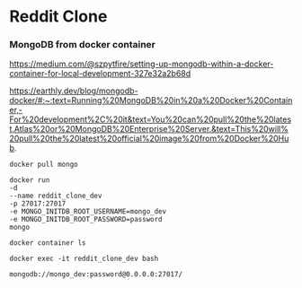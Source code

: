 # Reddit Clone

### MongoDB from docker container

https://medium.com/@szpytfire/setting-up-mongodb-within-a-docker-container-for-local-development-327e32a2b68d

https://earthly.dev/blog/mongodb-docker/#:~:text=Running%20MongoDB%20in%20a%20Docker%20Container,-For%20development%2C%20it&text=You%20can%20pull%20the%20latest,Atlas%20or%20MongoDB%20Enterprise%20Server.&text=This%20will%20pull%20the%20latest%20official%20image%20from%20Docker%20Hub.

`docker pull mongo`

```
docker run
-d
--name reddit_clone_dev
-p 27017:27017
-e MONGO_INITDB_ROOT_USERNAME=mongo_dev
-e MONGO_INITDB_ROOT_PASSWORD=password
mongo
```

`docker container ls`

`docker exec -it reddit_clone_dev bash`

```
mongodb://mongo_dev:password@0.0.0.0:27017/
```
